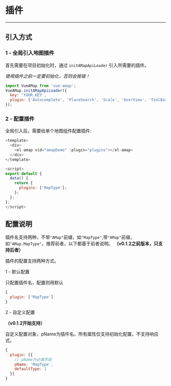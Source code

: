 # 插件

---

## 引入方式

### 1 - 全局引入地图插件

首先需要在项目初始化时，通过 `initAMapApiLoader` 引入所需要的插件。

*使用插件之前一定要初始化，否则会报错！*

```javascript
import VueAMap from 'vue-amap';
VueAMap.initAMapApiLoader({
  key: 'YOUR_KEY',
  plugin: ['Autocomplete', 'PlaceSearch', 'Scale', 'OverView', 'ToolBar', 'MapType', 'PolyEditor', 'AMap.CircleEditor']
});
```

### 2 - 配置插件

全局引入后，需要给单个地图组件配置插件:

```javascript
<template>
  <div>
    <el-amap vid="amapDemo" :plugin="plugins"></el-amap>
  </div>
</template>

<script>
export default {
  data() {
    return {
      plugins: ['MapType'];
    };
  };
};
</script>
```

## 配置说明

插件名支持两种，不带`"AMap"`前缀，如`"MapType"`,带`"AMap"`前缀，如`"AMap.MapType"`。推荐前者，以下都基于前者说明。
**（v0.1.2之前版本，只支持后者）**

插件的配置支持两种方式。

1 - 默认配置

只配置插件名，配置则用默认

```javascript
{
  plugin: ['MapType']
}
```

2 - 自定义配置

**（v0.1.2开始支持）**

自定义配置对象，pName为插件名。所有属性仅支持初始化配置，不支持响应式。

```javascript
{
  plugin: [{
    // pName为必填字段
    pName: 'MapType',
    defaultType: 1
  }]
}
```

